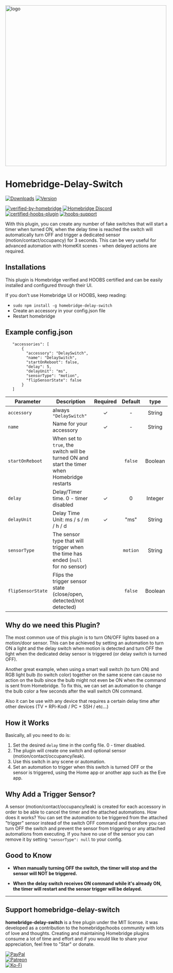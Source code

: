 <img alt="logo" src="branding/delayswitch_homebridge.png" width="500px">

# Homebridge-Delay-Switch

[![Downloads](https://img.shields.io/npm/dt/homebridge-delay-switch.svg?color=critical)](https://www.npmjs.com/package/homebridge-delay-switch)
[![Version](https://img.shields.io/npm/v/homebridge-delay-switch)](https://www.npmjs.com/package/homebridge-delay-switch)

[![verified-by-homebridge](https://badgen.net/badge/homebridge/verified/purple)](https://github.com/homebridge/homebridge/wiki/Verified-Plugins) [![Homebridge Discord](https://img.shields.io/discord/432663330281226270?color=728ED5&logo=discord&label=discord)](https://discord.gg/HWUKH9C)  
[![certified-hoobs-plugin](https://badgen.net/badge/HOOBS/Certified/yellow)](https://plugins.hoobs.org?ref=10876) [![hoobs-support](https://badgen.net/badge/HOOBS/Support/yellow)](https://support.hoobs.org?ref=10876)

With this plugin, you can create any number of fake switches that will start a timer when turned ON, when the delay time is reached the switch will automatically turn OFF and trigger a dedicated sensor (motion/contact/occupancy) for 3 seconds. This can be very useful for advanced automation with HomeKit scenes - when delayed actions are required.

## Installations

This plugin is Homebridge verified and HOOBS certified and can be easily installed and configured through their UI.

If you don't use Homebridge UI or HOOBS, keep reading:

* ```sudo npm install -g homebridge-delay-switch```
* Create an accessory in your config.json file
* Restart homebridge

## Example config.json

 ```
    "accessories": [
        {
          "accessory": "DelaySwitch",
          "name": "DelaySwitch",
          "startOnReboot": false,
          "delay": 5,
          "delayUnit": "ms",
          "sensorType": "motion",
          "flipSensorState": false
        }   
    ]

```

|             Parameter            |         Description         | Required |  Default |   type   |
| -------------------------------- | --------------------------- |:--------:|:--------:|:--------:|
| `accessory`             | always `"DelaySwitch"`               |     ✓    |     -    |  String  |
| `name`                  | Name for your accessory              |     ✓    |     -    |  String  |
| `startOnReboot`         |  When set to `true`, the switch will be turned ON and start the timer when Homebridge restarts        |       |  `false` |  Boolean  |
| `delay`                 |  Delay/Timer time. 0 - timer disabled |     ✓    |     0    |  Integer |
| `delayUnit`             |  Delay Time Unit: ms / s / m / h / d |     ✓    |     "ms"    |  String |
| `sensorType`            |  The sensor type that will trigger when the time has ended (`null` for no sensor)         |         | `motion` |  String |
| `flipSensorState`       | Flips the trigger sensor state (close/open, detected/not detected)   |          |   `false`  |  Boolean |

## Why do we need this Plugin?

The most common use of this plugin is to turn ON/OFF lights based on a motion/door sensor. This can be achieved by setting an automation to turn ON a light and the delay switch when motion is detected and turn OFF the light when the dedicated delay sensor is triggered (or delay switch is turned OFF).

Another great example, when using a smart wall switch (to turn ON) and RGB light bulb (to switch color) together on the same scene can cause no action on the bulb since the bulb might not even be ON when the command is sent from Homebridge.
To fix this, we can set an automation to change the bulb color a few seconds after the wall switch ON command.

Also it can be use with any device that requires a certain delay time after other devices (TV + RPi-Kodi  /  PC + SSH / etc...)

## How it Works

Basically, all you need to do is:

1. Set the desired `delay` time in the config file. 0 - timer disabled.
2. The plugin will create one switch and optional sensor (motion/contact/occupancy/leak).
3. Use this switch in any scene or automation.
4. Set an automation to trigger when this switch is turned OFF or the sensor is triggered, using the Home app or another app such as the Eve app.

## Why Add a Trigger Sensor?

A sensor (motion/contact/occupancy/leak) is created for each accessory in order to be able to cancel the timer and the attached automations.
How does it works? You can set the automation to be triggered from the attached "trigger" sensor instead of the switch OFF command and therefore you can turn OFF the switch and prevent the sensor from triggering or any attached automations from executing.
If you have no use of the sensor you can remove it by setting `"sensorType": null` to your config.

## Good to Know

* **When manually turning OFF the switch, the timer will stop and the sensor will NOT be triggered.**

* **When the delay switch receives ON command while it's already ON, the timer will restart and the sensor trigger will be delayed.**

_________________________________________

## Support homebridge-delay-switch

**homebridge-delay-switch** is a free plugin under the MIT license. it was developed as a contribution to the homebridge/hoobs community with lots of love and thoughts.
Creating and maintaining Homebridge plugins consume a lot of time and effort and if you would like to share your appreciation, feel free to "Star" or donate.

[![PayPal](https://img.shields.io/badge/PayPal-Donate-blue.svg?logo=paypal)](https://www.paypal.me/nitaybz)  
[![Patreon](https://img.shields.io/badge/PATREON-Become%20a%20Patreon-red.svg?logo=patreon)](https://www.patreon.com/nitaybz)  
[![Ko-Fi](https://img.shields.io/badge/Ko--Fi-Buy%20me%20a%20coffee-29abe0.svg?logo=ko-fi)](https://ko-fi.com/nitaybz)